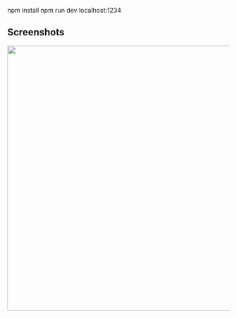 npm install
npm run dev
localhost:1234


Screenshots
-----------
<div>
    <img width="600" src="https://i.imgur.com/lsSpacb.gif">
</div>